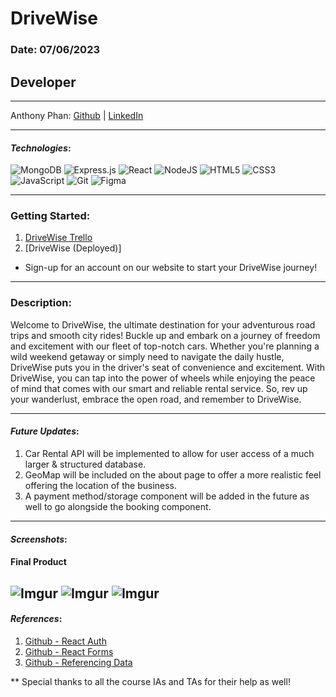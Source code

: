 # DriveWise

### Date: 07/06/2023

## Developer

---

Anthony Phan:
[Github](https://github.com/ant087) |
[LinkedIn](https://www.linkedin.com/in/ap777/)

---

#### **_Technologies_**:

![MongoDB](https://img.shields.io/badge/MongoDB-%234ea94b.svg?style=for-the-badge&logo=mongodb&logoColor=white)
![Express.js](https://img.shields.io/badge/express.js-%23404d59.svg?style=for-the-badge&logo=express&logoColor=%2361DAFB)
![React](https://img.shields.io/badge/react-%2320232a.svg?style=for-the-badge&logo=react&logoColor=%2361DAFB)
![NodeJS](https://img.shields.io/badge/node.js-6DA55F?style=for-the-badge&logo=node.js&logoColor=white)
![HTML5](https://img.shields.io/badge/html5-%23E34F26.svg?style=for-the-badge&logo=html5&logoColor=white)
![CSS3](https://img.shields.io/badge/css3-%231572B6.svg?style=for-the-badge&logo=css3&logoColor=white)
![JavaScript](https://img.shields.io/badge/javascript-%23323330.svg?style=for-the-badge&logo=javascript&logoColor=%23F7DF1E)
![Git](https://img.shields.io/badge/git-%23F05033.svg?style=for-the-badge&logo=git&logoColor=white)
![Figma](https://img.shields.io/badge/figma-%23F24E1E.svg?style=for-the-badge&logo=figma&logoColor=white)

---

### Getting Started:

1. [DriveWise Trello](https://trello.com/b/lrj1lKrx/drivewise)
2. [DriveWise (Deployed)]

- Sign-up for an account on our website to start your DriveWise journey!

---

### Description:

Welcome to DriveWise, the ultimate destination for your adventurous road trips and smooth city rides! Buckle up and embark on a journey of freedom and excitement with our fleet of top-notch cars. Whether you're planning a wild weekend getaway or simply need to navigate the daily hustle, DriveWise puts you in the driver's seat of convenience and excitement. With DriveWise, you can tap into the power of wheels while enjoying the peace of mind that comes with our smart and reliable rental service. So, rev up your wanderlust, embrace the open road, and remember to DriveWise.

---

#### **_Future Updates_**:

1. Car Rental API will be implemented to allow for user access of a much larger & structured database. 
2. GeoMap will be included on the about page to offer a more realistic feel offering the location of the business.
3. A payment method/storage component will be added in the future as well to go alongside the booking component. 

---

#### **_Screenshots_**:

#### Final Product

![Imgur](https://i.imgur.com/3rXorFL.png)
![Imgur](https://i.imgur.com/T7UIF9b.png)
![Imgur](https://i.imgur.com/ojUZrtf.png)
---

#### **_References_**:

1. [Github - React Auth](https://github.com/SEI-R-4-24/u4_lesson_react_auth)
2. [Github - React Forms](https://github.com/SEI-R-4-24/u4_lesson_react_forms)
3. [Github - Referencing Data](https://github.com/SEI-R-4-24/u2_lesson_mongoose_referencing_related_data)

** Special thanks to all the course IAs and TAs for their help as well! 